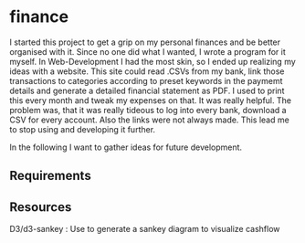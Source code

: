 # finance

I started this project to get a grip on my personal finances and be better organised with it.
Since no one did what I wanted, I wrote a program for it myself.
In Web-Development I had the most skin, so I ended up realizing my ideas with a website.
This site could read .CSVs from my bank, link those transactions to categories according to preset keywords in the paymemt details and generate a detailed financial statement as PDF.
I used to print this every month and tweak my expenses on that. It was really helpful.
The problem was, that it was really tideous to log into every bank, download a CSV for every account. Also the links were not always made.
This lead me to stop using and developing it further.

In the following I want to gather ideas for future development.

## Requirements

## Resources
D3/d3-sankey : Use to generate a sankey diagram to visualize cashflow
